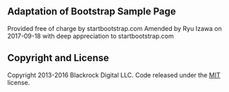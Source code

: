## Adaptation of Bootstrap Sample Page

Provided free of charge by startbootstrap.com
Amended by Ryu Izawa on 2017-09-18 with deep appreciation to startbootstrap.com

## Copyright and License

Copyright 2013-2016 Blackrock Digital LLC. Code released under the [MIT](https://github.com/BlackrockDigital/startbootstrap-creative/blob/gh-pages/LICENSE) license.